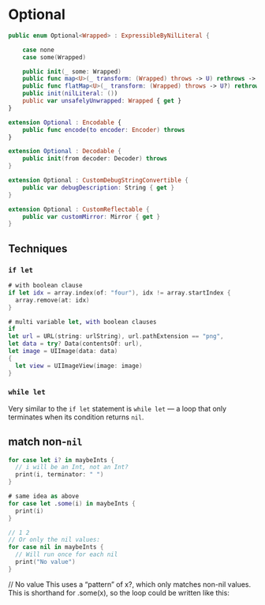# Optional

```swift
public enum Optional<Wrapped> : ExpressibleByNilLiteral {

    case none
    case some(Wrapped)

    public init(_ some: Wrapped)
    public func map<U>(_ transform: (Wrapped) throws -> U) rethrows -> U?
    public func flatMap<U>(_ transform: (Wrapped) throws -> U?) rethrows -> U?
    public init(nilLiteral: ())
    public var unsafelyUnwrapped: Wrapped { get }
}

extension Optional : Encodable {
    public func encode(to encoder: Encoder) throws
}

extension Optional : Decodable {
    public init(from decoder: Decoder) throws
}

extension Optional : CustomDebugStringConvertible {
    public var debugDescription: String { get }
}

extension Optional : CustomReflectable {
    public var customMirror: Mirror { get }
}
```

## Techniques

### `if let`
```swift
# with boolean clause
if let idx = array.index(of: "four"), idx != array.startIndex {
  array.remove(at: idx)
}
```

```swift
# multi variable let, with boolean clauses
if
let url = URL(string: urlString), url.pathExtension == "png",
let data = try? Data(contentsOf: url),
let image = UIImage(data: data)
{
  let view = UIImageView(image: image)
}
```

### `while let`

Very similar to the `if let` statement is `while let` — a loop that only terminates
when its condition returns `nil`.

## match non-`nil`

```swift
for case let i? in maybeInts {
  // i will be an Int, not an Int?
  print(i, terminator: " ")
}
```

```swift
# same idea as above
for case let .some(i) in maybeInts {
  print(i)
}
```

```swift
// 1 2
// Or only the nil values:
for case nil in maybeInts {
  // Will run once for each nil
  print("No value")
}
```
// No value
This uses a “pattern” of x?, which only matches non-nil values. This is shorthand for .some(x), so the loop could be written like this:
